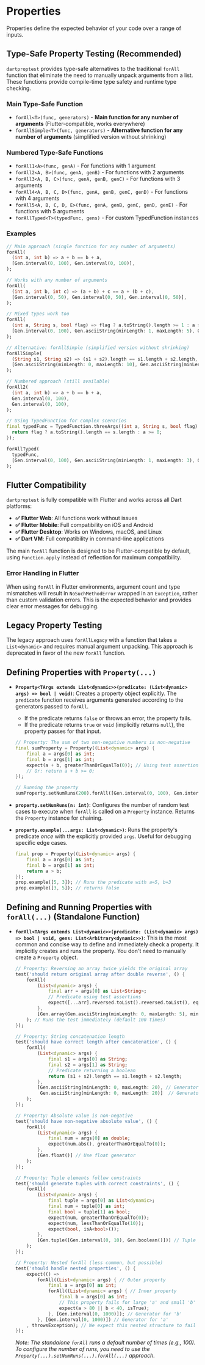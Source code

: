 # Properties

Properties define the expected behavior of your code over a range of inputs.

## Type-Safe Property Testing (Recommended)

`dartproptest` provides type-safe alternatives to the traditional `forAll` function that eliminate the need to manually unpack arguments from a list. These functions provide compile-time type safety and runtime type checking.

### Main Type-Safe Function

- `forAll<T>(func, generators)` - **Main function for any number of arguments** (Flutter-compatible, works everywhere)
- `forAllSimple<T>(func, generators)` - **Alternative function for any number of arguments** (simplified version without shrinking)

### Numbered Type-Safe Functions

- `forAll1<A>(func, genA)` - For functions with 1 argument
- `forAll2<A, B>(func, genA, genB)` - For functions with 2 arguments  
- `forAll3<A, B, C>(func, genA, genB, genC)` - For functions with 3 arguments
- `forAll4<A, B, C, D>(func, genA, genB, genC, genD)` - For functions with 4 arguments
- `forAll5<A, B, C, D, E>(func, genA, genB, genC, genD, genE)` - For functions with 5 arguments
- `forAllTyped<T>(typedFunc, gens)` - For custom TypedFunction instances

### Examples

```dart
// Main approach (single function for any number of arguments)
forAll(
  (int a, int b) => a + b == b + a,
  [Gen.interval(0, 100), Gen.interval(0, 100)],
);

// Works with any number of arguments
forAll(
  (int a, int b, int c) => (a + b) + c == a + (b + c),
  [Gen.interval(0, 50), Gen.interval(0, 50), Gen.interval(0, 50)],
);

// Mixed types work too
forAll(
  (int a, String s, bool flag) => flag ? a.toString().length >= 1 : a >= 0,
  [Gen.interval(0, 100), Gen.asciiString(minLength: 1, maxLength: 5), Gen.boolean()],
);

// Alternative: forAllSimple (simplified version without shrinking)
forAllSimple(
  (String s1, String s2) => (s1 + s2).length == s1.length + s2.length,
  [Gen.asciiString(minLength: 0, maxLength: 10), Gen.asciiString(minLength: 0, maxLength: 10)],
);

// Numbered approach (still available)
forAll2(
  (int a, int b) => a + b == b + a,
  Gen.interval(0, 100),
  Gen.interval(0, 100),
);

// Using TypedFunction for complex scenarios
final typedFunc = TypedFunction.threeArgs((int a, String s, bool flag) {
  return flag ? a.toString().length == s.length : a >= 0;
});

forAllTyped(
  typedFunc,
  [Gen.interval(0, 100), Gen.asciiString(minLength: 1, maxLength: 3), Gen.boolean()],
);
```

## Flutter Compatibility

`dartproptest` is fully compatible with Flutter and works across all Dart platforms:

- **✅ Flutter Web**: All functions work without issues
- **✅ Flutter Mobile**: Full compatibility on iOS and Android
- **✅ Flutter Desktop**: Works on Windows, macOS, and Linux
- **✅ Dart VM**: Full compatibility in command-line applications

The main `forAll` function is designed to be Flutter-compatible by default, using `Function.apply` instead of reflection for maximum compatibility.

### Error Handling in Flutter

When using `forAll` in Flutter environments, argument count and type mismatches will result in `NoSuchMethodError` wrapped in an `Exception`, rather than custom validation errors. This is the expected behavior and provides clear error messages for debugging.

## Legacy Property Testing

The legacy approach uses `forAllLegacy` with a function that takes a `List<dynamic>` and requires manual argument unpacking. This approach is deprecated in favor of the new `forAll` function.

## Defining Properties with `Property(...)`

*   **`Property<TArgs extends List<dynamic>>(predicate: (List<dynamic> args) => bool | void)`**: Creates a property object explicitly. The `predicate` function receives arguments generated according to the generators passed to `forAll`.
    *   If the predicate returns `false` or throws an error, the property fails.
    *   If the predicate returns `true` or `void` (implicitly returns `null`), the property passes for that input.

    ```dart
    // Property: The sum of two non-negative numbers is non-negative
    final sumProperty = Property((List<dynamic> args) {
        final a = args[0] as int;
        final b = args[1] as int;
        expect(a + b, greaterThanOrEqualTo(0)); // Using test assertions
        // Or: return a + b >= 0;
    });

    // Running the property
    sumProperty.setNumRuns(200).forAll([Gen.interval(0, 100), Gen.interval(0, 100)]);
    ```

*   **`property.setNumRuns(n: int)`**: Configures the number of random test cases to execute when `forAll` is called on a `Property` instance. Returns the `Property` instance for chaining.

*   **`property.example(...args: List<dynamic>)`**: Runs the property's predicate *once* with the explicitly provided `args`. Useful for debugging specific edge cases.

    ```dart
    final prop = Property((List<dynamic> args) {
        final a = args[0] as int;
        final b = args[1] as int;
        return a > b;
    });
    prop.example([5, 3]); // Runs the predicate with a=5, b=3
    prop.example([3, 5]); // returns false
    ```

## Defining and Running Properties with `forAll(...)` (Standalone Function)

*   **`forAll<TArgs extends List<dynamic>>(predicate: (List<dynamic> args) => bool | void, gens: List<Arbitrary<dynamic>>)`**: This is the most common and concise way to define and immediately check a property. It implicitly creates and runs the property. You don't need to manually create a `Property` object.

    ```dart
    // Property: Reversing an array twice yields the original array
    test('should return original array after double reverse', () {
        forAll(
            (List<dynamic> args) {
                final arr = args[0] as List<String>;
                // Predicate using test assertions
                expect([...arr].reversed.toList().reversed.toList(), equals(arr));
            },
            [Gen.array(Gen.asciiString(minLength: 0, maxLength: 5), minLength: 0, maxLength: 10)] // Generator for the 'arr' argument
        ); // Runs the test immediately (default 100 times)
    });

    // Property: String concatenation length
    test('should have correct length after concatenation', () {
        forAll(
            (List<dynamic> args) {
                final s1 = args[0] as String;
                final s2 = args[1] as String;
                // Predicate returning a boolean
                return (s1 + s2).length == s1.length + s2.length;
            },
            [Gen.asciiString(minLength: 0, maxLength: 20), // Generator for s1
             Gen.asciiString(minLength: 0, maxLength: 20)]  // Generator for s2
        );
    });

    // Property: Absolute value is non-negative
    test('should have non-negative absolute value', () {
        forAll(
            (List<dynamic> args) {
                final num = args[0] as double;
                expect(num.abs(), greaterThanOrEqualTo(0));
            },
            [Gen.float()] // Use float generator
        );
    });

    // Property: Tuple elements follow constraints
    test('should generate tuples with correct constraints', () {
        forAll(
            (List<dynamic> args) {
                final tuple = args[0] as List<dynamic>;
                final num = tuple[0] as int;
                final bool = tuple[1] as bool;
                expect(num, greaterThanOrEqualTo(0));
                expect(num, lessThanOrEqualTo(10));
                expect(bool, isA<bool>());
            },
            [Gen.tuple([Gen.interval(0, 10), Gen.boolean()])] // Tuple generator
        );
    });

    // Property: Nested forAll (less common, but possible)
    test('should handle nested properties', () {
        expect(() =>
            forAll((List<dynamic> args) { // Outer property
                final a = args[0] as int;
                forAll((List<dynamic> args) { // Inner property
                    final b = args[0] as int;
                    // This property fails for large 'a' and small 'b'
                    expect(a > 80 || b < 40, isTrue);
                }, [Gen.interval(0, 1000)]); // Generator for 'b'
            }, [Gen.interval(0, 1000)]) // Generator for 'a'
        , throwsException); // We expect this nested structure to fail and throw
    });
    ```
    *Note: The standalone `forAll` runs a default number of times (e.g., 100). To configure the number of runs, you need to use the `Property(...).setNumRuns(...).forAll(...)` approach.*

